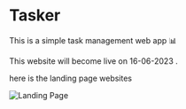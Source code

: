 # Tasker
This is a simple task management web app 📊

This website will become live on 16-06-2023 .

here is the landing page websites

![Landing Page](https://user-images.githubusercontent.com/89061806/236808229-4d0429f8-7f77-4356-801a-c141c694adde.png)
